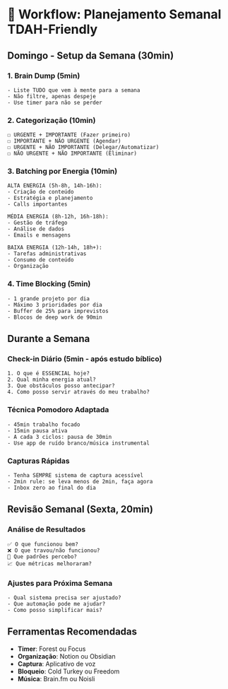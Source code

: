 # 🧠 Workflow: Planejamento Semanal TDAH-Friendly

## Domingo - Setup da Semana (30min)

### 1. Brain Dump (5min)
```
- Liste TUDO que vem à mente para a semana
- Não filtre, apenas despeje
- Use timer para não se perder
```

### 2. Categorização (10min)
```
☐ URGENTE + IMPORTANTE (Fazer primeiro)
☐ IMPORTANTE + NÃO URGENTE (Agendar)
☐ URGENTE + NÃO IMPORTANTE (Delegar/Automatizar)
☐ NÃO URGENTE + NÃO IMPORTANTE (Eliminar)
```

### 3. Batching por Energia (10min)
```
ALTA ENERGIA (5h-8h, 14h-16h):
- Criação de conteúdo
- Estratégia e planejamento
- Calls importantes

MÉDIA ENERGIA (8h-12h, 16h-18h):
- Gestão de tráfego
- Análise de dados
- Emails e mensagens

BAIXA ENERGIA (12h-14h, 18h+):
- Tarefas administrativas
- Consumo de conteúdo
- Organização
```

### 4. Time Blocking (5min)
```
- 1 grande projeto por dia
- Máximo 3 prioridades por dia
- Buffer de 25% para imprevistos
- Blocos de deep work de 90min
```

## Durante a Semana

### Check-in Diário (5min - após estudo bíblico)
```
1. O que é ESSENCIAL hoje?
2. Qual minha energia atual?
3. Que obstáculos posso antecipar?
4. Como posso servir através do meu trabalho?
```

### Técnica Pomodoro Adaptada
```
- 45min trabalho focado
- 15min pausa ativa
- A cada 3 ciclos: pausa de 30min
- Use app de ruído branco/música instrumental
```

### Capturas Rápidas
```
- Tenha SEMPRE sistema de captura acessível
- 2min rule: se leva menos de 2min, faça agora
- Inbox zero ao final do dia
```

## Revisão Semanal (Sexta, 20min)

### Análise de Resultados
```
✅ O que funcionou bem?
❌ O que travou/não funcionou?
🔄 Que padrões percebo?
📈 Que métricas melhoraram?
```

### Ajustes para Próxima Semana
```
- Qual sistema precisa ser ajustado?
- Que automação pode me ajudar?
- Como posso simplificar mais?
```

## Ferramentas Recomendadas

- **Timer**: Forest ou Focus
- **Organização**: Notion ou Obsidian
- **Captura**: Aplicativo de voz
- **Bloqueio**: Cold Turkey ou Freedom
- **Música**: Brain.fm ou Noisli